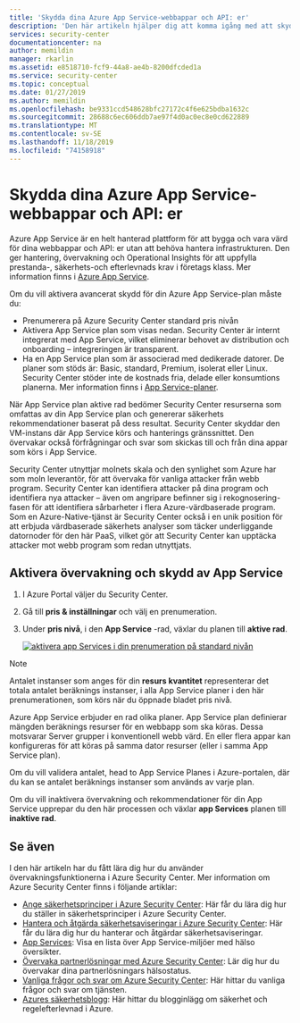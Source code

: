 ```yaml
---
title: 'Skydda dina Azure App Service-webbappar och API: er'
description: 'Den här artikeln hjälper dig att komma igång med att skydda dina Azure App Service-webbappar och API: er i Azure Security Center.'
services: security-center
documentationcenter: na
author: memildin
manager: rkarlin
ms.assetid: e8518710-fcf9-44a8-ae4b-8200dfcded1a
ms.service: security-center
ms.topic: conceptual
ms.date: 01/27/2019
ms.author: memildin
ms.openlocfilehash: be9331ccd548628bfc27172c4f6e625bdba1632c
ms.sourcegitcommit: 28688c6ec606ddb7ae97f4d0ac0ec8e0cd622889
ms.translationtype: MT
ms.contentlocale: sv-SE
ms.lasthandoff: 11/18/2019
ms.locfileid: "74158918"
---
```

# <a name="protect-your-azure-app-service-web-apps-and-apis"></a>Skydda dina Azure App Service-webbappar och API: er

Azure App Service är en helt hanterad plattform för att bygga och vara värd för dina webbappar och API: er utan att behöva hantera infrastrukturen. Den ger hantering, övervakning och Operational Insights för att uppfylla prestanda-, säkerhets-och efterlevnads krav i företags klass. Mer information finns i [Azure App Service](https://azure.microsoft.com/services/app-service/).

Om du vill aktivera avancerat skydd för din Azure App Service-plan måste du:

* Prenumerera på Azure Security Center standard pris nivån
* Aktivera App Service plan som visas nedan. Security Center är internt integrerat med App Service, vilket eliminerar behovet av distribution och onboarding – integreringen är transparent.
* Ha en App Service plan som är associerad med dedikerade datorer. De planer som stöds är: Basic, standard, Premium, isolerat eller Linux. Security Center stöder inte de kostnads fria, delade eller konsumtions planerna. Mer information finns i [App Service-planer](https://azure.microsoft.com/pricing/details/app-service/plans/).

När App Service plan aktive rad bedömer Security Center resurserna som omfattas av din App Service plan och genererar säkerhets rekommendationer baserat på dess resultat. Security Center skyddar den VM-instans där App Service körs och hanterings gränssnittet. Den övervakar också förfrågningar och svar som skickas till och från dina appar som körs i App Service.

Security Center utnyttjar molnets skala och den synlighet som Azure har som moln leverantör, för att övervaka för vanliga attacker från webb program. Security Center kan identifiera attacker på dina program och identifiera nya attacker – även om angripare befinner sig i rekognosering-fasen för att identifiera sårbarheter i flera Azure-värdbaserade program. Som en Azure-Native-tjänst är Security Center också i en unik position för att erbjuda värdbaserade säkerhets analyser som täcker underliggande datornoder för den här PaaS, vilket gör att Security Center kan upptäcka attacker mot webb program som redan utnyttjats.


## <a name="enabling-monitoring-and-protection-of-app-service"></a>Aktivera övervakning och skydd av App Service

1. I Azure Portal väljer du Security Center.
2. Gå till **pris & inställningar** och välj en prenumeration.
3. Under **pris nivå**, i den **App Service** -rad, växlar du planen till **aktive rad**.

    [![aktivera app Services i din prenumeration på standard nivån](media/security-center-app-services/app-services-toggle.png)](media/security-center-app-services/app-services-toggle.png#lightbox)


>[!NOTE]
> Antalet instanser som anges för din **resurs kvantitet** representerar det totala antalet beräknings instanser, i alla App Service planer i den här prenumerationen, som körs när du öppnade bladet pris nivå.
>
> Azure App Service erbjuder en rad olika planer. App Service plan definierar mängden beräknings resurser för en webbapp som ska köras. Dessa motsvarar Server grupper i konventionell webb värd. En eller flera appar kan konfigureras för att köras på samma dator resurser (eller i samma App Service plan).
>
>Om du vill validera antalet, head to App Service Planes i Azure-portalen, där du kan se antalet beräknings instanser som används av varje plan. 






Om du vill inaktivera övervakning och rekommendationer för din App Service upprepar du den här processen och växlar **app Services** planen till **inaktive rad**.



## <a name="see-also"></a>Se även
I den här artikeln har du fått lära dig hur du använder övervakningsfunktionerna i Azure Security Center. Mer information om Azure Security Center finns i följande artiklar:

* [Ange säkerhetsprinciper i Azure Security Center](tutorial-security-policy.md): Här får du lära dig hur du ställer in säkerhetsprinciper i Azure Security Center.
* [Hantera och åtgärda säkerhetsaviseringar i Azure Security Center](security-center-managing-and-responding-alerts.md): Här får du lära dig hur du hanterar och åtgärdar säkerhetsaviseringar.
* [App Services](security-center-virtual-machine-protection.md#app-services): Visa en lista över App Service-miljöer med hälso översikter.
* [Övervaka partnerlösningar med Azure Security Center](security-center-partner-solutions.md): Lär dig hur du övervakar dina partnerlösningars hälsostatus.
* [Vanliga frågor och svar om Azure Security Center](security-center-faq.md): Här hittar du vanliga frågor och svar om tjänsten.
* [Azures säkerhetsblogg](https://blogs.msdn.com/b/azuresecurity/): Här hittar du blogginlägg om säkerhet och regelefterlevnad i Azure.
